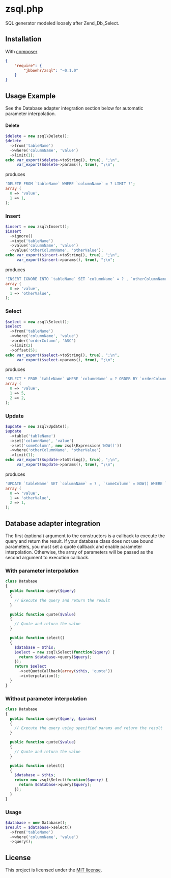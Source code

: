 # zsql.php

SQL generator modeled loosely after Zend_Db_Select.

## Installation

With [composer](http://getcomposer.org)

```json
{
    "require": {
        "jbboehr/zsql": "~0.1.0"
    }
}
```

## Usage Example

See the Database adapter integration section below for automatic parameter 
interpolation.

#### Delete

```php
$delete = new zsql\Delete();
$delete
  ->from('tableName')
  ->where('columnName', 'value')
  ->limit(1);
echo var_export($delete->toString(), true), ";\n", 
     var_export($delete->params(), true), ";\n";
```

produces

```php
'DELETE FROM `tableName` WHERE `columnName` = ? LIMIT ?';
array (
  0 => 'value',
  1 => 1,
);
```

### Insert

```php
$insert = new zsql\Insert();
$insert
  ->ignore()
  ->into('tableName')
  ->value('columnName', 'value')
  ->value('otherColumnName', 'otherValue');
echo var_export($insert->toString(), true), ";\n", 
     var_export($insert->params(), true), ";\n";
```

produces

```php
'INSERT IGNORE INTO `tableName` SET `columnName` = ? , `otherColumnName` = ?';
array (
  0 => 'value',
  1 => 'otherValue',
);
```

### Select

```php
$select = new zsql\Select();
$select
  ->from('tableName')
  ->where('columnName', 'value')
  ->order('orderColumn', 'ASC')
  ->limit(2)
  ->offset(5);
echo var_export($select->toString(), true), ";\n", 
     var_export($select->params(), true), ";\n";
```

produces

```php
'SELECT * FROM `tableName` WHERE `columnName` = ? ORDER BY `orderColumn` ASC LIMIT ?, ?';
array (
  0 => 'value',
  1 => 5,
  2 => 2,
);
```

### Update

```php
$update = new zsql\Update();
$update
  ->table('tableName')
  ->set('columnName', 'value')
  ->set('someColumn', new zsql\Expression('NOW()'))
  ->where('otherColumnName', 'otherValue')
  ->limit(1);
echo var_export($update->toString(), true), ";\n", 
     var_export($update->params(), true), ";\n";
```

produces

```php
'UPDATE `tableName` SET `columnName` = ? , `someColumn` = NOW() WHERE `otherColumnName` = ? LIMIT ?';
array (
  0 => 'value',
  1 => 'otherValue',
  2 => 1,
);
```

## Database adapter integration

The first (optional) argument to the constructors is a callback to execute
the query and return the result. If your database class does not use bound
parameters, you must set a quote callback and enable parameter interpolation.
Otherwise, the array of parameters will be passed as the second argument
to execution callback.

### With parameter interpolation

```php
class Database
{
  public function query($query)
  {
    // Execute the query and return the result
  }

  public function quote($value)
  {
    // Quote and return the value
  }

  public function select()
  {
    $database = $this;
    $select = new zsql\Select(function($query) {
      return $database->query($query);
    });
    return $select
      ->setQuoteCallback(array($this, 'quote'))
      ->interpolation();
  }
}
```

### Without parameter interpolation

```php
class Database
{
  public function query($query, $params)
  {
    // Execute the query using specified params and return the result
  }

  public function quote($value)
  {
    // Quote and return the value
  }

  public function select()
  {
    $database = $this;
    return new zsql\Select(function($query) {
      return $database->query($query);
    });
  }
}
```

### Usage

```php
$database = new Database();
$result = $database->select()
  ->from('tableName')
  ->where('columnName', 'value')
  ->query();
```


## License

This project is licensed under the [MIT license](http://opensource.org/licenses/MIT).